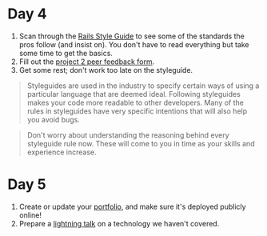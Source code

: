 # Day 4

1. Scan through the [Rails Style Guide](https://github.com/bbatsov/ruby-style-guide) to see some of the standards the pros follow (and insist on).  You don't have to read everything but take some time to get the basics.
2. Fill out the [project 2 peer feedback form](http://goo.gl/forms/ZN1fJi5rs0ugi5ki1).
2. Get some rest; don't work too late on the styleguide.

> Styleguides are used in the industry to specify certain ways of using a particular language that are deemed ideal.  Following styleguides makes your code more readable to other developers.  Many of the rules in styleguides have very specific intentions that will also help you avoid bugs.

> Don't worry about understanding the reasoning behind every styleguide rule now.  These will come to you in time as your skills and experience increase.


# Day 5

1. Create or update your [portfolio](./portfolio.md), and make sure it's deployed publicly online!
2. Prepare a [lightning talk](./lightning-talk.md) on a technology we haven't covered.
